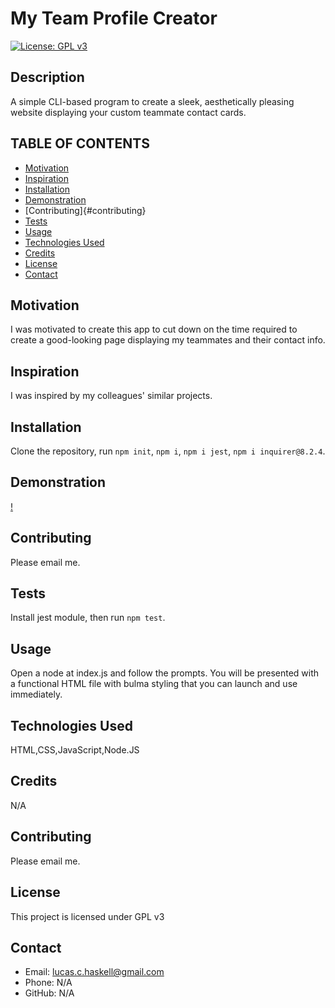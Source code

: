 
  # My Team Profile Creator

  [![License: GPL v3](https://img.shields.io/badge/License-GPLv3-blue.svg)](https://www.gnu.org/licenses/gpl-3.0) 

  ## Description
  A simple CLI-based program to create a sleek, aesthetically pleasing website displaying your custom teammate contact cards.

  ## TABLE OF CONTENTS
  * [Motivation](#motivation)
  * [Inspiration](#inspiration)
  * [Installation](#installation)
  * [Demonstration](#demonstration)
  * [Contributing]{#contributing}
  * [Tests](#Tests)
  * [Usage](#usage)
  * [Technologies Used](#languages)
  * [Credits](#credits)
  * [License](#license)
  * [Contact](#contact)
  
  ## Motivation
  I was motivated to create this app to cut down on the time required to create a good-looking page displaying my teammates and their contact info.

  ## Inspiration
  I was inspired by my colleagues' similar projects.

  ## Installation
  Clone the repository, run `npm init`, `npm i`, `npm i jest`, `npm i inquirer@8.2.4`. 

  ## Demonstration
  [!]()

  ## Contributing
  Please email me.

  ## Tests
  Install jest module, then run `npm test`.

  ## Usage
  Open a node at index.js and follow the prompts. You will be presented with a functional HTML file with bulma styling that you can launch and use immediately.

  ## Technologies Used
  HTML,CSS,JavaScript,Node.JS

  ## Credits
 N/A

  ## Contributing
  Please email me.

  ## License
  This project is licensed under GPL v3

  ## Contact
  * Email: lucas.c.haskell@gmail.com
  * Phone: N/A
  * GitHub: N/A
